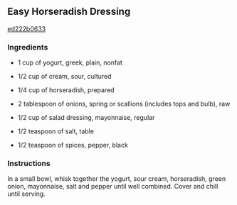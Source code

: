 ## Easy Horseradish Dressing

[ed222b0633](http://allrecipes.com/recipe/easy-horseradish-dressing/)

### Ingredients

 - 1 cup of yogurt, greek, plain, nonfat

 - 1/2 cup of cream, sour, cultured

 - 1/4 cup of horseradish, prepared

 - 2 tablespoon of onions, spring or scallions (includes tops and bulb), raw

 - 1/2 cup of salad dressing, mayonnaise, regular

 - 1/2 teaspoon of salt, table

 - 1/2 teaspoon of spices, pepper, black

### Instructions

In a small bowl, whisk together the yogurt, sour cream, horseradish, green onion, mayonnaise, salt and pepper until well combined. Cover and chill until serving.